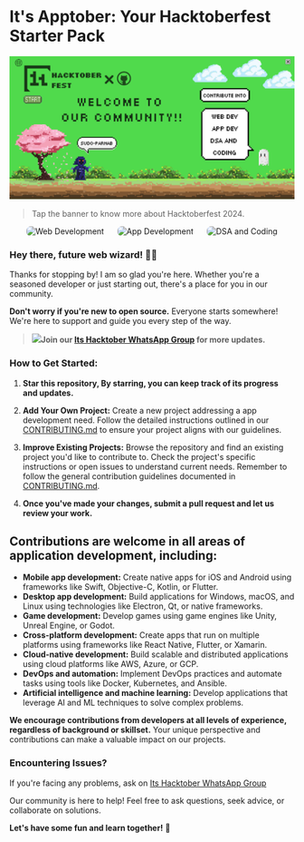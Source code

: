 # **It's Apptober: Your Hacktoberfest Starter Pack**

<a href="https://hacktoberfest.com/">
  <img src="./Banner.png" alt="Hacktoberfest Banner">
</a>

> Tap the banner to know more about Hacktoberfest 2024.

<div align="center">
   <a href="https://github.com/sudo-parnab/Its-webtober" style="text-decoration: none; margin-right: 20px;">
    <img src="https://img.shields.io/badge/Web%20Development-%2350D94C?style=for-the-badge&logo=web&logoColor=white" alt="Web Development" style="border-radius: 7px;">
  </a>
  <a href="https://github.com/sudo-parnab/Its-apptober" style="text-decoration: none; margin-right: 20px;">
    <img src="https://img.shields.io/badge/App%20Development-%23234B21?style=for-the-badge&logo=app&logoColor=white" alt="App Development" style="border-radius: 7px;">
  </a>
  <a href="https://github.com/sudo-parnab/Its-algober" style="text-decoration: none;">
    <img src="https://img.shields.io/badge/DSA%20and%20Coding-%2350D94C?style=for-the-badge&logo=code&logoColor=white" alt="DSA and Coding" style="border-radius: 7px;">
  </a>
</div>

### Hey there, future web wizard! 🧙‍♂️

Thanks for stopping by! I am so glad you're here. Whether you're a seasoned developer or just starting out, there's a place for you in our community.

**Don't worry if you're new to open source.** Everyone starts somewhere! We're here to support and guide you every step of the way. 

 >  <a href="https://chat.whatsapp.com/HfqDn52yy6l8T2d6fL0hKU" ></a><img src="https://logos-world.net/wp-content/uploads/2020/05/Logo-WhatsApp.png" width="22px" >**Join our [Its Hacktober WhatsApp Group](https://chat.whatsapp.com/HfqDn52yy6l8T2d6fL0hKU) for more updates.**</a> 

### **How to Get Started:**

1. **Star this repository, By starring, you can keep track of its progress and updates.**
   
2. **Add Your Own Project:** Create a new project addressing a app development need. Follow the detailed instructions outlined in our [CONTRIBUTING.md](CONTRIBUTING.md) to ensure your project aligns with our guidelines.

3. **Improve Existing Projects:**  Browse the repository and find an existing project you'd like to contribute to. Check the project's specific instructions or open issues to understand current needs. Remember to follow the general contribution guidelines documented in [CONTRIBUTING.md](CONTRIBUTING.md).

4. **Once you've made your changes, submit a pull request and let us review your work.**

## **Contributions are welcome in all areas of application development, including:**

* **Mobile app development:** Create native apps for iOS and Android using frameworks like Swift, Objective-C, Kotlin, or Flutter.
* **Desktop app development:** Build applications for Windows, macOS, and Linux using technologies like Electron, Qt, or native frameworks.
* **Game development:** Develop games using game engines like Unity, Unreal Engine, or Godot.
* **Cross-platform development:** Create apps that run on multiple platforms using frameworks like React Native, Flutter, or Xamarin.
* **Cloud-native development:** Build scalable and distributed applications using cloud platforms like AWS, Azure, or GCP.
* **DevOps and automation:** Implement DevOps practices and automate tasks using tools like Docker, Kubernetes, and Ansible.
* **Artificial intelligence and machine learning:** Develop applications that leverage AI and ML techniques to solve complex problems.

**We encourage contributions from developers at all levels of experience, regardless of background or skillset.** Your unique perspective and contributions can make a valuable impact on our projects.

### **Encountering Issues?**

If you're facing any problems, ask on [Its Hacktober WhatsApp Group](https://chat.whatsapp.com/HfqDn52yy6l8T2d6fL0hKU)

Our community is here to help! Feel free to ask questions, seek advice, or collaborate on solutions.

**Let's have some fun and learn together!** 🎉
